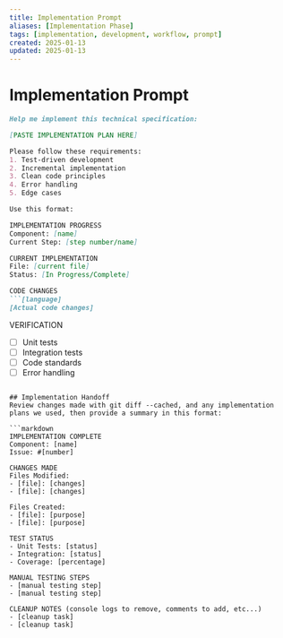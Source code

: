 ```yaml
---
title: Implementation Prompt
aliases: [Implementation Phase]
tags: [implementation, development, workflow, prompt]
created: 2025-01-13
updated: 2025-01-13
---
```


# Implementation Prompt

```markdown
Help me implement this technical specification:

[PASTE IMPLEMENTATION PLAN HERE]

Please follow these requirements:
1. Test-driven development
2. Incremental implementation
3. Clean code principles
4. Error handling
5. Edge cases

Use this format:

IMPLEMENTATION PROGRESS
Component: [name]
Current Step: [step number/name]

CURRENT IMPLEMENTATION
File: [current file]
Status: [In Progress/Complete]

CODE CHANGES
```[language]
[Actual code changes]
```
VERIFICATION
- [ ] Unit tests
- [ ] Integration tests
- [ ] Code standards
- [ ] Error handling
```

## Implementation Handoff
Review changes made with git diff --cached, and any implementation plans we used, then provide a summary in this format:

```markdown
IMPLEMENTATION COMPLETE
Component: [name]
Issue: #[number]

CHANGES MADE
Files Modified:
- [file]: [changes]
- [file]: [changes]

Files Created:
- [file]: [purpose]
- [file]: [purpose]

TEST STATUS
- Unit Tests: [status]
- Integration: [status]
- Coverage: [percentage]

MANUAL TESTING STEPS
- [manual testing step]
- [manual testing step]

CLEANUP NOTES (console logs to remove, comments to add, etc...)
- [cleanup task]
- [cleanup task]
```
